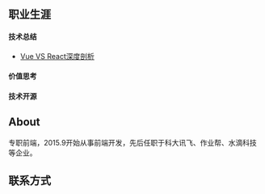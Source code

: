 ## 职业生涯

#### 技术总结
* [Vue VS React深度剖析](https://github.com/hexiaokang/Blog/issues/1)

#### 价值思考

#### 技术开源

## About
专职前端，2015.9开始从事前端开发，先后任职于科大讯飞、作业帮、水滴科技等企业。

## 联系方式
